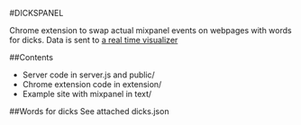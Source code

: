 #DICKSPANEL

Chrome extension to swap actual mixpanel events on webpages with words for dicks.
Data is sent to [a real time visualizer](http://dickspanel.herokuapp.com)

##Contents
* Server code in server.js and public/
* Chrome extension code in extension/
* Example site with mixpanel in text/

##Words for dicks
See attached dicks.json